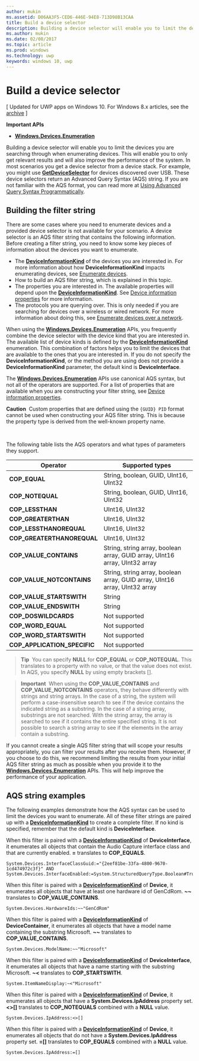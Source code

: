 ```yaml
---
author: mukin
ms.assetid: D06AA3F5-CED6-446E-94E8-713D98B13CAA
title: Build a device selector
description: Building a device selector will enable you to limit the devices you are searching through when enumerating devices.
ms.author: mukin
ms.date: 02/08/2017
ms.topic: article
ms.prod: windows
ms.technology: uwp
keywords: windows 10, uwp
---
```

# Build a device selector

\[ Updated for UWP apps on Windows 10. For Windows 8.x articles, see the [archive](http://go.microsoft.com/fwlink/p/?linkid=619132) \]


**Important APIs**

- [**Windows.Devices.Enumeration**](https://docs.microsoft.com/en-us/uwp/api/Windows.Devices.Enumeration)

Building a device selector will enable you to limit the devices you are searching through when enumerating devices. This will enable you to only get relevant results and will also improve the performance of the system. In most scenarios you get a device selector from a device stack. For example, you might use [**GetDeviceSelector**](https://msdn.microsoft.com/library/windows/apps/Dn264015) for devices discovered over USB. These device selectors return an Advanced Query Syntax (AQS) string. If you are not familiar with the AQS format, you can read more at [Using Advanced Query Syntax Programmatically](https://msdn.microsoft.com/library/windows/desktop/Bb266512).

## Building the filter string

There are some cases where you need to enumerate devices and a provided device selector is not available for your scenario. A device selector is an AQS filter string that contains the following information. Before creating a filter string, you need to know some key pieces of information about the devices you want to enumerate.

-   The [**DeviceInformationKind**](https://msdn.microsoft.com/library/windows/apps/Dn948991) of the devices you are interested in. For more information about how **DeviceInformationKind** impacts enumerating devices, see [Enumerate devices](enumerate-devices.md).
-   How to build an AQS filter string, which is explained in this topic.
-   The properties you are interested in. The available properties will depend upon the [**DeviceInformationKind**](https://msdn.microsoft.com/library/windows/apps/Dn948991). See [Device information properties](device-information-properties.md) for more information.
-   The protocols you are querying over. This is only needed if you are searching for devices over a wireless or wired network. For more information about doing this, see [Enumerate devices over a network](enumerate-devices-over-a-network.md).

When using the [**Windows.Devices.Enumeration**](https://msdn.microsoft.com/library/windows/apps/BR225459) APIs, you frequently combine the device selector with the device kind that you are interested in. The available list of device kinds is defined by the [**DeviceInformationKind**](https://msdn.microsoft.com/library/windows/apps/Dn948991) enumeration. This combination of factors helps you to limit the devices that are available to the ones that you are interested in. If you do not specify the **DeviceInformationKind**, or the method you are using does not provide a **DeviceInformationKind** parameter, the default kind is **DeviceInterface**.

The [**Windows.Devices.Enumeration**](https://msdn.microsoft.com/library/windows/apps/BR225459) APIs use canonical AQS syntax, but not all of the operators are supported. For a list of properties that are available when you are constructing your filter string, see [Device information properties](device-information-properties.md).

**Caution**  Custom properties that are defined using the `{GUID} PID` format cannot be used when constructing your AQS filter string. This is because the property type is derived from the well-known property name.

 

The following table lists the AQS operators and what types of parameters they support.

| Operator                       | Supported types                                                             |
|--------------------------------|-----------------------------------------------------------------------------|
| **COP\_EQUAL**                 | String, boolean, GUID, UInt16, UInt32                                       |
| **COP\_NOTEQUAL**              | String, boolean, GUID, UInt16, UInt32                                       |
| **COP\_LESSTHAN**              | UInt16, UInt32                                                              |
| **COP\_GREATERTHAN**           | UInt16, UInt32                                                              |
| **COP\_LESSTHANOREQUAL**       | UInt16, UInt32                                                              |
| **COP\_GREATERTHANOREQUAL**    | UInt16, UInt32                                                              |
| **COP\_VALUE\_CONTAINS**       | String, string array, boolean array, GUID array, UInt16 array, UInt32 array |
| **COP\_VALUE\_NOTCONTAINS**    | String, string array, boolean array, GUID array, UInt16 array, UInt32 array |
| **COP\_VALUE\_STARTSWITH**     | String                                                                      |
| **COP\_VALUE\_ENDSWITH**       | String                                                                      |
| **COP\_DOSWILDCARDS**          | Not supported                                                               |
| **COP\_WORD\_EQUAL**           | Not supported                                                               |
| **COP\_WORD\_STARTSWITH**      | Not supported                                                               |
| **COP\_APPLICATION\_SPECIFIC** | Not supported                                                               |


> **Tip**  You can specify **NULL** for **COP\_EQUAL** or **COP\_NOTEQUAL**. This translates to a property with no value, or that the value does not exist. In AQS, you specify **NULL** by using empty brackets \[\].

> **Important**  When using the **COP\_VALUE\_CONTAINS** and **COP\_VALUE\_NOTCONTAINS** operators, they behave differently with strings and string arrays. In the case of a string, the system will perform a case-insensitive search to see if the device contains the indicated string as a substring. In the case of a string array, substrings are not searched. With the string array, the array is searched to see if it contains the entire specified string. It is not possible to search a string array to see if the elements in the array contain a substring.

If you cannot create a single AQS filter string that will scope your results appropriately, you can filter your results after you receive them. However, if you choose to do this, we recommend limiting the results from your initial AQS filter string as much as possible when you provide it to the [**Windows.Devices.Enumeration**](https://msdn.microsoft.com/library/windows/apps/BR225459) APIs. This will help improve the performance of your application.

## AQS string examples

The following examples demonstrate how the AQS syntax can be used to limit the devices you want to enumerate. All of these filter strings are paired up with a [**DeviceInformationKind**](https://msdn.microsoft.com/library/windows/apps/Dn948991) to create a complete filter. If no kind is specified, remember that the default kind is **DeviceInterface**.

When this filter is paired with a [**DeviceInformationKind**](https://msdn.microsoft.com/library/windows/apps/Dn948991) of **DeviceInterface**, it enumerates all objects that contain the Audio Capture interface class and that are currently enabled. **=** translates to **COP\_EQUALS**.

``` syntax
System.Devices.InterfaceClassGuid:="{2eef81be-33fa-4800-9670-1cd474972c3f}" AND
System.Devices.InterfaceEnabled:=System.StructuredQueryType.Boolean#True
```

When this filter is paired with a [**DeviceInformationKind**](https://msdn.microsoft.com/library/windows/apps/Dn948991) of **Device**, it enumerates all objects that have at least one hardware id of GenCdRom. **~~** translates to **COP\_VALUE\_CONTAINS**.

``` syntax
System.Devices.HardwareIds:~~"GenCdRom"
```

When this filter is paired with a [**DeviceInformationKind**](https://msdn.microsoft.com/library/windows/apps/Dn948991) of **DeviceContainer**, it enumerates all objects that have a model name containing the substring Microsoft. **~~** translates to **COP\_VALUE\_CONTAINS**.

``` syntax
System.Devices.ModelName:~~"Microsoft"
```

When this filter is paired with a [**DeviceInformationKind**](https://msdn.microsoft.com/library/windows/apps/Dn948991) of **DeviceInterface**, it enumerates all objects that have a name starting with the substring Microsoft. **~&lt;** translates to **COP\_STARTSWITH**.

``` syntax
System.ItemNameDisplay:~<"Microsoft"
```

When this filter is paired with a [**DeviceInformationKind**](https://msdn.microsoft.com/library/windows/apps/Dn948991) of **Device**, it enumerates all objects that have a **System.Devices.IpAddress** property set. **&lt;&gt;\[\]** translates to **COP\_NOTEQUALS** combined with a **NULL** value.

``` syntax
System.Devices.IpAddress:<>[]
```

When this filter is paired with a [**DeviceInformationKind**](https://msdn.microsoft.com/library/windows/apps/Dn948991) of **Device**, it enumerates all objects that do not have a **System.Devices.IpAddress** property set. **=\[\]** translates to **COP\_EQUALS** combined with a **NULL** value.

``` syntax
System.Devices.IpAddress:=[]
```

 

 
